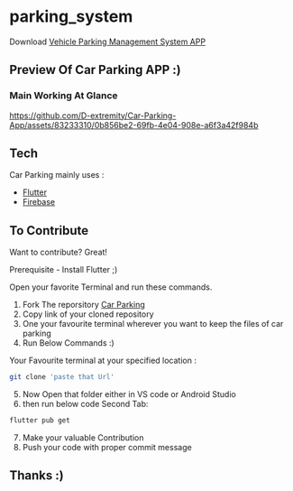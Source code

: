 # parking_system
Download [Vehicle Parking Management System APP](https://github.com/D-extremity/Car-Parking-App/releases/download/car_parking_v1.0/car_parking.apk)




## Preview Of Car Parking APP :)

### Main Working At Glance

https://github.com/D-extremity/Car-Parking-App/assets/83233310/0b856be2-69fb-4e04-908e-a6f3a42f984b


## Tech

Car Parking mainly uses :

- [Flutter](https://flutter.dev/) 
- [Firebase](https://firebase.google.com/)

## To Contribute

Want to contribute? Great!

Prerequisite - Install Flutter ;)

Open your favorite Terminal and run these commands.
1. Fork The reporsitory [Car Parking](https://github.com/D-extremity/Car-Parking-App)
2. Copy link of your cloned repository
3. One your favourite terminal wherever you want to keep the files of car parking
4. Run Below Commands :)

Your Favourite terminal at your specified location :
```sh
git clone 'paste that Url'
```
5. Now Open that folder either in VS code or Android Studio 
6. then run below code
Second Tab:

```sh
flutter pub get
```

7. Make your valuable Contribution
8. Push your code with proper commit message

## Thanks :)